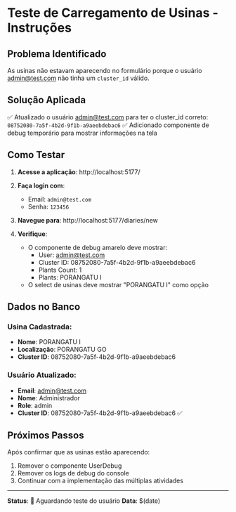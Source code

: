 # Teste de Carregamento de Usinas - Instruções

## Problema Identificado
As usinas não estavam aparecendo no formulário porque o usuário admin@test.com não tinha um `cluster_id` válido.

## Solução Aplicada
✅ Atualizado o usuário admin@test.com para ter o cluster_id correto: `08752080-7a5f-4b2d-9f1b-a9aeebdebac6`
✅ Adicionado componente de debug temporário para mostrar informações na tela

## Como Testar

1. **Acesse a aplicação**: http://localhost:5177/

2. **Faça login com**:
   - Email: `admin@test.com`
   - Senha: `123456`

3. **Navegue para**: http://localhost:5177/diaries/new

4. **Verifique**:
   - O componente de debug amarelo deve mostrar:
     - User: admin@test.com
     - Cluster ID: 08752080-7a5f-4b2d-9f1b-a9aeebdebac6
     - Plants Count: 1
     - Plants: PORANGATU I
   - O select de usinas deve mostrar "PORANGATU I" como opção

## Dados no Banco

### Usina Cadastrada:
- **Nome**: PORANGATU I
- **Localização**: PORANGATU GO
- **Cluster ID**: 08752080-7a5f-4b2d-9f1b-a9aeebdebac6

### Usuário Atualizado:
- **Email**: admin@test.com
- **Nome**: Administrador
- **Role**: admin
- **Cluster ID**: 08752080-7a5f-4b2d-9f1b-a9aeebdebac6 ✅

## Próximos Passos

Após confirmar que as usinas estão aparecendo:
1. Remover o componente UserDebug
2. Remover os logs de debug do console
3. Continuar com a implementação das múltiplas atividades

---

**Status**: 🔧 Aguardando teste do usuário
**Data**: $(date)
